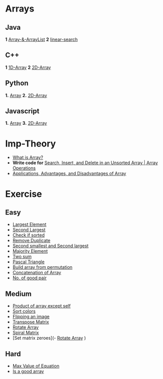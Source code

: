 #                                  Arrays

## Java
**1** [Array-&-ArrayList](https://youtu.be/n60Dn0UsbEk?si=-3N1nhyEXfUYIPbx)
**2** [linear-search](https://youtu.be/_HRA37X8N_Q?si=YzpMhj28lG0E6KbL)

## C++
**1** [1D-Array](https://youtu.be/Ql6sJrhCWdg?si=xqVEIwSQsDipMN5p)
**2** [2D-Array](https://youtu.be/kP5EoGyTHbA?si=TquNyxGPStHIy_g_)

## Python
**1.** [Array](https://www.youtube.com/live/b4Jcj-mKtPo?si=tjvR5TR69ASUWNYF)
**2.** [2D-Array](https://youtu.be/uqbvbpJDYzo?si=9UGuRg_mz5DCqrcM)

## Javascript
**1.** [Array](https://youtu.be/iCaDhMEhmz0?si=FwJwMt9ksf_rQ2Wh)
**3.** [2D-Array](https://youtu.be/SmJNeJuLmVo?si=2ayfyqUhY2wi44LP)

# Imp-Theory
- [What is Array?](https://www.geeksforgeeks.org/what-is-array/?ref=roadmap)
- **Write code for** [Search, Insert, and Delete in an Unsorted Array | Array Operations](https://www.geeksforgeeks.org/search-insert-and-delete-in-an-unsorted-array/?ref=roadmap)
- [Applications, Advantages, and Disadvantages of Array](https://www.geeksforgeeks.org/applications-advantages-and-disadvantages-of-array-data-structure/?ref=roadmap)

# Exercise
## Easy
- [Largest Element](https://www.naukri.com/code360/problems/largest-element-in-the-array-largest-element-in-the-array_5026279?utm_source=youtube&utm_medium=affiliate&utm_campaign=striver_Arrayproblems)
- [Second Largest](https://www.naukri.com/code360/problems/ninja-and-the-second-order-elements_6581960)
- [Check if sorted](https://www.naukri.com/code360/problems/ninja-and-the-sorted-check_6581957)
- [Remove Duplicate](https://www.naukri.com/code360/problems/remove-duplicates-from-sorted-array_1102307?utm_source=youtube&utm_medium=affiliate&utm_campaign=striver_Arrayproblems)
- [Second smallest and Second largest](https://takeuforward.org/data-structure/find-second-smallest-and-second-largest-element-in-an-array/)
- [Majority Element](https://leetcode.com/problems/majority-element/)
- [Two sum](https://leetcode.com/problems/two-sum/)
- [Pascal Triangle](https://leetcode.com/problems/pascals-triangle/)
- [Build array from permutation](https://leetcode.com/problems/build-array-from-permutation/)
- [Concatenation of Array](https://leetcode.com/problems/concatenation-of-array/)
- [No. of good pair](https://leetcode.com/problems/number-of-good-pairs/)


## Medium
- [Product of array except self](https://leetcode.com/problems/product-of-array-except-self/)
- [Sort colors](https://leetcode.com/problems/sort-colors/)
- [Flipping an image](https://leetcode.com/problems/flipping-an-image/)
- [Transpose Matrix](https://leetcode.com/problems/transpose-matrix/)
- [Rotate Array](https://leetcode.com/problems/rotate-array/description/)
- [Spiral Matrix](https://leetcode.com/problems/spiral-matrix/)
- [Set matrix zeroes](- [Rotate Array](https://leetcode.com/problems/rotate-array/description/)
)

## Hard
- [Max Value of Equation](https://leetcode.com/problems/max-value-of-equation/)
- [Is a good array](https://leetcode.com/problems/check-if-it-is-a-good-array/)

